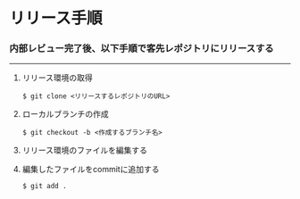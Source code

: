 # リリース手順  
### 内部レビュー完了後、以下手順で客先レポジトリにリリースする  
***  
1. リリース環境の取得  

    ```
    $ git clone <リリースするレポジトリのURL>  
    ```

1. ローカルブランチの作成  

    ```  
    $ git checkout -b <作成するブランチ名>  
    ```  

1. リリース環境のファイルを編集する  

1. 編集したファイルをcommitに追加する  

    ```  
    $ git add .  
    ```  
